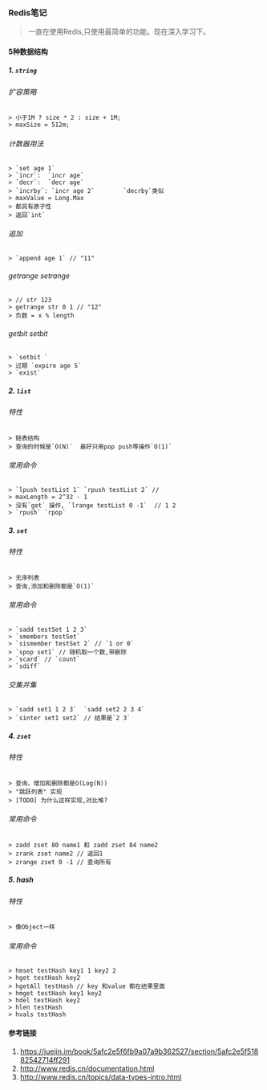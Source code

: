 ### Redis笔记
> 一直在使用Redis,只使用最简单的功能。现在深入学习下。
#### 5种数据结构

##### 1. `string`
###### 扩容策略
```
> 小于1M ? size * 2 : size + 1M;
> maxSize = 512m;
```

###### 计数器用法
```
> `set age 1`    
> `incr`:  `incr age`  
> `decr`:  `decr age`
> `incrby`: `incr age 2`        `decrby`类似
> maxValue = Long.Max
> 都具有原子性
> 返回`int`   
```

###### 追加
```
> `append age 1` // "11"
```
###### getrange setrange
```
> // str 123
> getrange str 0 1 // "12"
> 负数 = x % length
```
###### getbit setbit
```
> `setbit `
> 过期 `expire age 5`
> `exist` 
```

##### 2. `list`
###### 特性
```
> 链表结构 
> 查询的时候是`O(N)`  最好只用pop push等操作`O(1)`
```
###### 常用命令
```
> `lpush testList 1` `rpush testList 2` // 
> maxLength = 2^32 - 1
> 没有`get` 操作, `lrange testList 0 -1`  // 1 2
> `rpush` `rpop`
```

##### 3. `set`
###### 特性
```
> 无序列表
> 查询,添加和删除都是`O(1)` 
```
###### 常用命令
```
> `sadd testSet 1 2 3`
> `smembers testSet`
> `sismember testSet 2` // `1 or 0`
> `spop set1` // 随机取一个数,带删除
> `scard` // `count`
> `sdiff`
```
###### 交集并集
```
> `sadd set1 1 2 3`  `sadd set2 2 3 4`
> `sinter set1 set2` // 结果是`2 3`
```

##### 4. `zset`
###### 特性
```
> 查询，增加和删除都是O(Log(N))
> "跳跃列表" 实现 
> [TODO] 为什么这样实现,对比堆?
```
###### 常用命令
```
> zadd zset 80 name1 和 zadd zset 84 name2
> zrank zset name2 // 返回1
> zrange zset 0 -1 // 查询所有
```

##### 5. hash
###### 特性
```
> 像Object一样
```
###### 常用命令
```
> hmset testHash key1 1 key2 2
> hget testHash key2
> hgetAll testHash // key 和value 都在结果里面
> hmget testHash key1 key2
> hdel testHash key2
> hlen testHash
> hvals testHash
```

#### 参考链接
1. https://juejin.im/book/5afc2e5f6fb9a07a9b362527/section/5afc2e5f51882542714ff291
2. http://www.redis.cn/documentation.html
3. http://www.redis.cn/topics/data-types-intro.html 
